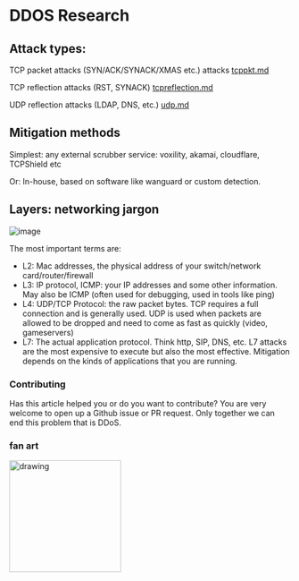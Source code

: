 # DDOS Research

## Attack types:

TCP packet attacks (SYN/ACK/SYNACK/XMAS etc.) attacks [tcppkt.md](https://github.com/NoMoreDDoS/Research/blob/main/tcppkt.md)

TCP reflection attacks (RST, SYNACK) [tcpreflection.md](https://github.com/NoMoreDDoS/Research/blob/main/tcpreflection.md)

UDP reflection attacks (LDAP, DNS, etc.) [udp.md](https://github.com/NoMoreDDoS/Research/blob/main/udp.md)

## Mitigation methods
Simplest: any external scrubber service: voxility, akamai, cloudflare, TCPShield etc

Or: In-house, based on software like wanguard or custom detection.

## Layers: networking jargon
![image](https://micrium.com/wp-content/uploads/2014/03/OSI-Seven-Layer-Model.png)

The most important terms are:
- L2: Mac addresses, the physical address of your switch/network card/router/firewall
- L3: IP protocol, ICMP: your IP addresses and some other information. May also be ICMP (often used for debugging, used in tools like ping)
- L4: UDP/TCP Protocol: the raw packet bytes. TCP requires a full connection and is generally used. UDP is used when packets are allowed to be dropped and need to come as fast as quickly (video, gameservers)
- L7: The actual application protocol. Think http, SIP, DNS, etc. L7 attacks are the most expensive to execute but also the most effective. Mitigation depends on the kinds of applications that you are running.


### Contributing
Has this article helped you or do you want to contribute? You are very welcome to open up a Github issue or PR request. Only together we can end this problem that is DDoS.

### fan art
<img src="https://cdn.discordapp.com/attachments/739789516247924746/865210032324739073/CRASHS_GUIDE_1.png" alt="drawing" width="200"/>
